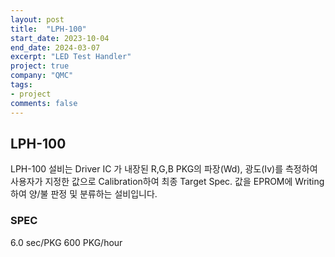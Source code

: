```yaml
---
layout: post
title:  "LPH-100"
start_date: 2023-10-04
end_date: 2024-03-07
excerpt: "LED Test Handler"
project: true
company: "QMC"
tags:
- project
comments: false
---
```


## LPH-100

LPH-100 설비는 Driver IC 가 내장된 R,G,B PKG의 파장(Wd), 광도(Iv)를 측정하여 사용자가 지정한 값으로 Calibration하여 최종 Target Spec. 값을 EPROM에 Writing하여 양/불 판정 및 분류하는 설비입니다.

### SPEC
6.0 sec/PKG
600 PKG/hour